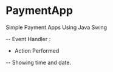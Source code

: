 # PaymentApp
 Simple Payment Apps Using Java Swing

--
Event Handler :
- Action Performed

--
Showing time and date.
